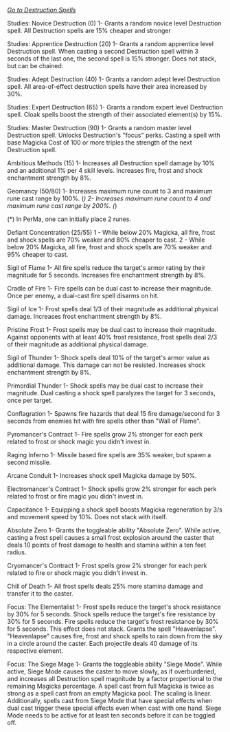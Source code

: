 _[Go to Destruction Spells](./spells/destruction.md)_

Studies: Novice Destruction (0)
1- Grants a random novice level Destruction spell. All Destruction spells are 15% cheaper and stronger

Studies: Apprentice Destruction (20)
1- Grants a random apprentice level Destruction spell. When casting a second Destruction spell within 3 seconds of the last one, the second spell is 15% stronger. Does not stack, but can be chained.

Studies: Adept Destruction (40)
1- Grants a random adept level Destruction spell. All area-of-effect destruction spells have their area increased by 30%.

Studies: Expert Destruction (65)
1- Grants a random expert level Destruction spell. Cloak spells boost the strength of their associated element(s) by 15%.

Studies: Master Destruction (90)
1- Grants a random master level Destruction spell. Unlocks Destruction's "focus" perks. Casting a spell with base Magicka Cost of 100 or more triples the strength of the next Destruction spell.

Ambitious Methods (15)
1- Increases all Destruction spell damage by 10% and an additional 1% per 4 skill levels. Increases fire, frost and shock enchantment strength by 8%.

Geomancy (50/80)
1- Increases maximum rune count to 3 and maximum rune cast range by 100%. (*)
2- Increases maximum rune count to 4 and maximum rune cast range by 200%. (*)

(*) In PerMa, one can initially place 2 runes.


Defiant Concentration (25/55)
1 - While below 20% Magicka, all fire, frost and shock spells are 70% weaker and 80% cheaper to cast.
2 - While below 20% Magicka, all fire, frost and shock spells are 70% weaker and 95% cheaper to cast.

Sigil of Flame
1- All fire spells reduce the target's armor rating by their magnitude for 5 seconds. Increases fire enchantment strength by 8%.

Cradle of Fire
1- Fire spells can be dual cast to increase their magnitude. Once per enemy, a dual-cast
	fire spell disarms on hit.

Sigil of Ice
1- Frost spells deal 1/3 of their magnitude as additional physical damage. Increases frost enchantment strength by 8%.

Pristine Frost
1- Frost spells may be dual cast to increase their magnitude. Against opponents with at 
	least 40% frost resistance, frost spells deal 2/3 of their magnitude as additional 
	physical damage.

Sigil of Thunder
1- Shock spells deal 10% of the target's armor value as additional damage. This damage can not be resisted. Increases shock enchantment strength by 8%.

Primordial Thunder
1- Shock spells may be dual cast to increase their magnitude. Dual casting a shock spell paralyzes the target for 3 seconds, once per target.

Conflagration
1- Spawns fire hazards that deal 15 fire damage/second for 3 seconds from enemies hit with fire spells other than "Wall of Flame".

Pyromancer's Contract
1- Fire spells grow 2% stronger for each perk related to frost or shock magic you didn't
	invest in.

Raging Inferno
1- Missile based fire spells are 35% weaker, but spawn a second missile.

Arcane Conduit
1- Increases shock spell Magicka damage by 50%.

Electromancer's Contract
1- Shock spells grow 2% stronger for each perk related to frost or fire magic you didn't
	invest in.

Capacitance
1- Equipping a shock spell boosts Magicka regeneration by 3/s and movement 
	speed by 10%. Does not stack with itself.
	
Absolute Zero
1- Grants the toggleable ability "Absolute Zero". While active, casting a frost spell causes a small frost explosion around the caster that deals 10 points of frost damage to health and stamina within a ten feet radius.

Cryomancer's Contract
1- Frost spells grow 2% stronger for each perk related to fire or shock magic you didn't
	invest in.

Chill of Death
1- All frost spells deals 25% more stamina damage and transfer it to the caster.

Focus: The Elementalist
1- Frost spells reduce the target's shock resistance by 30% for 5 seconds. Shock spells
	reduce the target's fire resistance by 30% for 5 seconds. Fire spells reduce the 
	target's frost resistance by 30% for 5 seconds. This effect does not stack. Grants
	the spell "Heavenlapse".
	"Heavenlapse" causes fire, frost and shock spells to rain down from the sky in a circle
	around the caster. Each projectile deals 40 damage of its respective element.

Focus: The Siege Mage
1- Grants the toggleable ability "Siege Mode". While active, Siege Mode causes the caster
	to move slowly, as if overburdened, and increases all Destruction spell magnitude by
	a factor propertional to the remaining Magicka percentage. A spell cast from full Magicka
	is twice as strong as a spell cast from an empty Magicka pool. The scaling is linear.
	Additionally, spells cast from Siege Mode that have special effects when dual cast
	trigger these special effects even when cast with one hand.
	Siege Mode needs to be active for at least ten seconds before it can be toggled off.

